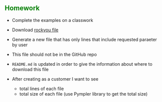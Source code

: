 ## <span style="color:green">Homework</span>

- Complete the examples on a classwork

- Download [rockyou file](https://www.google.com/url?sa=t&rct=j&q=&esrc=s&source=web&cd=&cad=rja&uact=8&ved=2ahUKEwisgfT2-ZT4AhVJxIsKHR9wB4IQFnoECAgQAQ&url=https%3A%2F%2Fgithub.com%2Fbrannondorsey%2Fnaive-hashcat%2Freleases%2Fdownload%2Fdata%2Frockyou.txt&usg=AOvVaw3snAERl1mU6Ccr4WFEazBd)
- Generate a new file that has only lines that include requested paraeter by user
- This file should not be in the GitHub repo
- `README.md` is updated in order to give the information about where to download this file
- After creating as a customer I want to see
    - total lines of each file
    - total size of each file (use Pympler library to get the total size)
